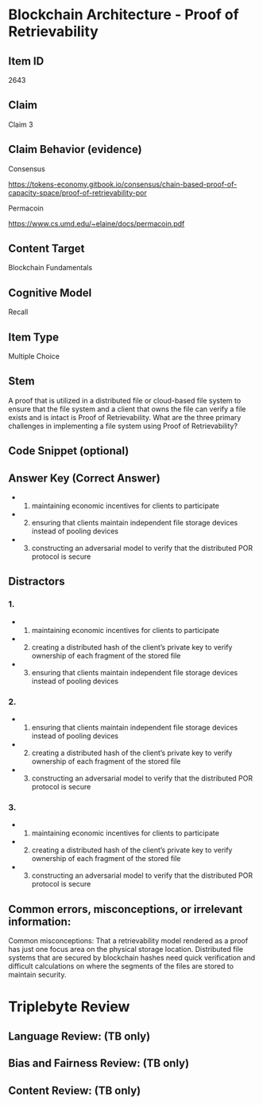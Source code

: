 # Blockchain Architecture - Proof of Retrievability

## Item ID
2643

## Claim
Claim 3

## Claim Behavior (evidence)
Consensus

https://tokens-economy.gitbook.io/consensus/chain-based-proof-of-capacity-space/proof-of-retrievability-por

Permacoin

https://www.cs.umd.edu/~elaine/docs/permacoin.pdf

## Content Target
Blockchain Fundamentals

## Cognitive Model
Recall

## Item Type
Multiple Choice

## Stem
A proof that is utilized in a distributed file or cloud-based file system to ensure that the file system and a client that owns the file can verify a file exists and is intact is Proof of Retrievability. What are the three primary challenges in implementing a file system using Proof of Retrievability?

## Code Snippet (optional)

## Answer Key (Correct Answer)
- 1. maintaining economic incentives for clients to participate
- 2. ensuring that clients maintain independent file storage devices instead of pooling devices
- 3. constructing an adversarial model to verify that the distributed POR protocol is secure

## Distractors
### 1.
- 1. maintaining economic incentives for clients to participate
- 2. creating a distributed hash of the client’s private key to verify ownership of each fragment of the stored file
- 3. ensuring that clients maintain independent file storage devices instead of pooling devices

### 2.
- 1. ensuring that clients maintain independent file storage devices instead of pooling devices
- 2. creating a distributed hash of the client’s private key to verify ownership of each fragment of the stored file
- 3. constructing an adversarial model to verify that the distributed POR protocol is secure

### 3.
- 1. maintaining economic incentives for clients to participate
- 2. creating a distributed hash of the client’s private key to verify ownership of each fragment of the stored file
- 3. constructing an adversarial model to verify that the distributed POR protocol is secure

## Common errors, misconceptions, or irrelevant information:
Common misconceptions: That a retrievability model rendered as a proof has just one focus area on the physical storage location. Distributed file systems that are secured by blockchain hashes need quick verification and difficult calculations on where the segments of the files are stored to maintain security.

# Triplebyte Review

## Language Review: (TB only)

## Bias and Fairness Review: (TB only)

## Content Review: (TB only)
